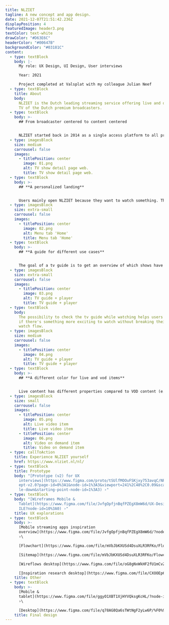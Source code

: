 ```yaml
---
title: NLZIET
tagline: A new concept and app design.
date: 2021-12-07T21:51:42.236Z
displayPosition: 4
featuredImage: header3.png
textColor: text-white
drawColor: "#D63E6C"
headerColor: "#00647B"
backgroundColor: "#03181C"
content:
  - type: textBlock
    body: |-
      My role: UX Design, UI Design, User interviews

      Year: 2021

      Project completed at Valsplat with my colleague Julian Neef
  - type: textBlock
    title: About
    body:
      NLZIET is the Dutch leading streaming service offering live and on-demand
      TV of the Dutch premium broadcasters.
  - type: textBlock
    body: >-
      ## From broadcaster centered to content centered


      NLZIET started back in 2014 as a single access platform to all premium Dutch broadcasters’ streaming services and live television. That the service is powered by different broadcasters is directly reflected in the interface. Exploring new content means choosing a broadcaster to browse their content. This doesn’t really match how users consume television content as their content interests transcend broadcaster boundaries. That's why we together with NLZIET transformed the platform from a broadcaster-centered platform to a content-centered platform.
  - type: imagesBlock
    size: medium
    carrousel: false
    images:
      - titlePosition: center
        image: 01.png
        alt: TV show detail page web.
        title: TV show detail page web.
  - type: textBlock
    body: >-
      ## **A personalized landing**


      Users mainly open NLZIET because they want to watch something. That's why NLZIET opens with content that fits the users' interests and inspires with similar new content.
  - type: imagesBlock
    size: extra-small
    carrousel: false
    images:
      - titlePosition: center
        image: 02.png
        alt: Menu tab 'Home'
        title: Menu tab 'Home'
  - type: textBlock
    body: >-
      ## **A guide for different use cases**


      The goal of a tv guide is to get an overview of which shows have been broadcasted, are live or are upcoming. That's why the guide offers three tabs; *now and later*, *primetime*, and *everything.*
  - type: imagesBlock
    size: extra-small
    carrousel: false
    images:
      - titlePosition: center
        image: 03.png
        alt: TV guide + player
        title: TV guide + player
  - type: textBlock
    body:
      The possibility to check the tv guide while watching helps users to check
      if there's something more exciting to watch without breaking their current
      watch flow.
  - type: imagesBlock
    size: medium
    carrousel: false
    images:
      - titlePosition: center
        image: 04.png
        alt: TV guide + player
        title: TV guide + player
  - type: textBlock
    body: >-
      ## **A different color for live and vod items**


      Live content has different properties compared to VOD content (e.g. ads, and fast forwarding). That's why the color used for the progress bar differs between these two. In this way, the user won't be surprised by seeing ads during the show.
  - type: imagesBlock
    size: small
    carrousel: false
    images:
      - titlePosition: center
        image: 05.png
        alt: Live video item
        title: Live video item
      - titlePosition: center
        image: 06.png
        alt: Video on demand item
        title: Video on demand item
  - type: callToAction
    title: Experience NLZIET yourself
    href: https://www.nlziet.nl/nl/
  - type: textBlock
    title: Prototype
    body: "[Prototype (v2) for UX
      interviews](https://www.figma.com/proto/tSUlfMOOuFSKjxy753avqC/NPO---Conc\
      ept-v2.0?page-id=0%3A1&node-id=1%3A3&viewport=241%2C48%2C0.09&scaling=sca\
      le-down&starting-point-node-id=1%3A3) ›"
  - type: textBlock
    body: "[Wireframes Mobile &
      Tablet](https://www.figma.com/file/JvfgOpfjnBqfPZEgX8mW6d/UX-Design---MOB\
      ILE?node-id=10%3A0) ›"
    title: UX explorations
  - type: textBlock
    body: >-
      [Mobile streaming apps inspiration
      overview](https://www.figma.com/file/JvfgOpfjnBqfPZEgX8mW6d/?node-id=4%3A3479)
      ›\

      [Flowchart](https://www.figma.com/file/mVbJbKXUSd4DsuXLR3RFKo/Flowchart---MOBILE?node-id=1%3A897) ›\

      [Sitemap](https://www.figma.com/file/mVbJbKXUSd4DsuXLR3RFKo/Flowchart---MOBILE?node-id=4%3A92) ›\

      [Wireflows desktop](https://www.figma.com/file/oG8gNxWkHF2fU1mCvZe84y/?node-id=230%3A0) ›\

      [Inspiration research desktop](https://www.figma.com/file/CXOOEp6boFosYiUSuKr3P8/?node-id=0%3A1) ›
    title: Other
  - type: textBlock
    body: >-
      [Mobile &
      tablet](https://www.figma.com/file/ggyO1XBT1XjHYVQksgKcHL/?node-id=2812%3A110377)
      ›\

      [Desktop](https://www.figma.com/file/q78AG8Qa6sTWtNgF2yLw6P/%F0%9F%96%8C-Design-(Web)-(Copy)?node-id=93%3A7873) ›
    title: Final design
---
```

